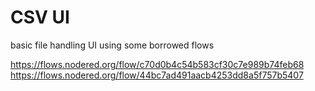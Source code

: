 # CSV UI

basic file handling UI using some borrowed flows

https://flows.nodered.org/flow/c70d0b4c54b583cf30c7e989b74feb68
https://flows.nodered.org/flow/44bc7ad491aacb4253dd8a5f757b5407

